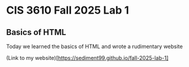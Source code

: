 #  CIS 3610 Fall 2025 Lab 1
## Basics of HTML

Today we learned the basics of HTML and wrote a rudimentary website

(Link to my website)[https://sediment99.github.io/fall-2025-lab-1]
